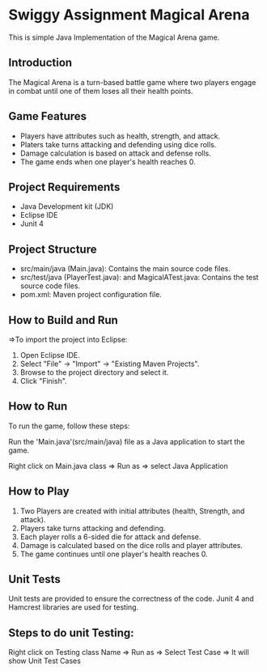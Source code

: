 # Swiggy Assignment Magical Arena 

This is simple Java Implementation of the Magical Arena game.

## Introduction

The Magical Arena is a turn-based battle game where two players engage in combat until one
of them loses all their health points.

## Game Features 

- Players have attributes such as health, strength, and attack.
- Platers take turns attacking and defending using dice rolls.
- Damage calculation is based on attack and defense rolls.
- The game ends when one player's health reaches 0.


## Project Requirements

- Java Development kit (JDK)
- Eclipse IDE
- Junit 4

## Project Structure

- src/main/java (Main.java): Contains the main source code files.
- src/test/java (PlayerTest.java): and MagicalATest.java: Contains the test source code files.
- pom.xml: Maven project configuration file.


## How to Build and Run

=>To import the project into Eclipse:
1. Open Eclipse IDE.
2. Select "File" -> "Import" -> "Existing Maven Projects".
3. Browse to the project directory and select it.
4. Click "Finish".


## How to Run

To run the game, follow these steps:

Run the 'Main.java'(src/main/java) file as a Java application to start the game.

Right click on Main.java class => Run as => select Java Application




## How to Play

1. Two Players are created with initial attributes (health, Strength, and attack).
2. Players take turns attacking and defending.
3. Each player rolls a 6-sided die for attack and defense.
4. Damage is calculated based  on the dice rolls and player attributes.
5. The game continues until one player's health reaches 0.



## Unit Tests
Unit tests are provided to ensure the correctness of the code. Junit 4 and Hamcrest libraries are used for testing.

## Steps to do unit Testing:
Right click on Testing class Name => Run as => Select Test Case => It will show Unit Test Cases
